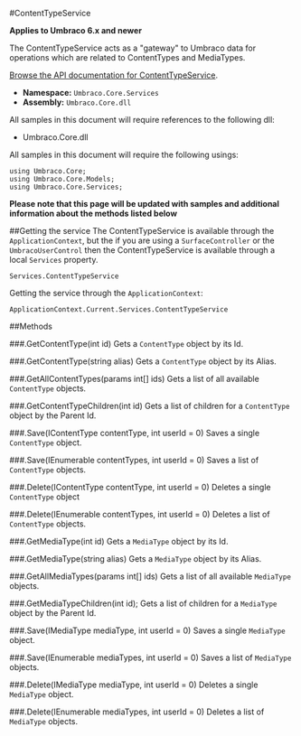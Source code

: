 #ContentTypeService

**Applies to Umbraco 6.x and newer**

The ContentTypeService acts as a "gateway" to Umbraco data for operations which are related to ContentTypes and MediaTypes.

[Browse the API documentation for ContentTypeService](https://our.umbraco.org/apidocs/csharp/api/Umbraco.Core.Services.ContentTypeService.html).

 * **Namespace:** `Umbraco.Core.Services` 
 * **Assembly:** `Umbraco.Core.dll`

All samples in this document will require references to the following dll:

* Umbraco.Core.dll

All samples in this document will require the following usings:
	
	using Umbraco.Core;
	using Umbraco.Core.Models;
	using Umbraco.Core.Services;

**Please note that this page will be updated with samples and additional information about the methods listed below**

##Getting the service
The ContentTypeService is available through the `ApplicationContext`, but the if you are using a `SurfaceController` or the `UmbracoUserControl` then the ContentTypeService is available through a local `Services` property.

	Services.ContentTypeService

Getting the service through the `ApplicationContext`:

	ApplicationContext.Current.Services.ContentTypeService

##Methods

###.GetContentType(int id)
Gets a `ContentType` object by its Id.

###.GetContentType(string alias)
Gets a `ContentType` object by its Alias.

###.GetAllContentTypes(params int[] ids)
Gets a list of all available `ContentType` objects.

###.GetContentTypeChildren(int id)
Gets a list of children for a `ContentType` object by the Parent Id.

###.Save(IContentType contentType, int userId = 0)
Saves a single `ContentType` object.

###.Save(IEnumerable<IContentType> contentTypes, int userId = 0)
Saves a list of `ContentType` objects.

###.Delete(IContentType contentType, int userId = 0)
Deletes a single `ContentType` object

###.Delete(IEnumerable<IContentType> contentTypes, int userId = 0)
Deletes a list of `ContentType` objects.

###.GetMediaType(int id)
Gets a `MediaType` object by its Id.

###.GetMediaType(string alias)
Gets a `MediaType` object by its Alias.

###.GetAllMediaTypes(params int[] ids)
Gets a list of all available `MediaType` objects.

###.GetMediaTypeChildren(int id);
Gets a list of children for a `MediaType` object by the Parent Id.

###.Save(IMediaType mediaType, int userId = 0)
Saves a single `MediaType` object.

###.Save(IEnumerable<IMediaType> mediaTypes, int userId = 0)
Saves a list of `MediaType` objects.

###.Delete(IMediaType mediaType, int userId = 0)
Deletes a single `MediaType` object.

###.Delete(IEnumerable<IMediaType> mediaTypes, int userId = 0)
Deletes a list of `MediaType` objects.